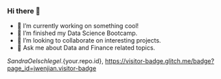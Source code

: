 ### Hi there 👋


- 🔭 I’m currently working on something cool!
- 🌱 I’m finished my Data Science Bootcamp.
- 👯 I’m looking to collaborate on interesting projects.
- 💬 Ask me about Data and Finance related topics.

${SandraOelschlegel}.${your.repo.id}, https://visitor-badge.glitch.me/badge?page_id=jwenjian.visitor-badge
